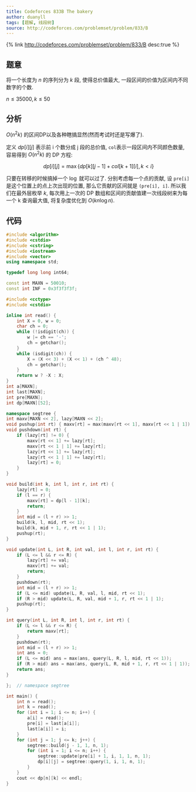 ```yaml
---
title: Codeforces 833B The bakery
author: duanyll
tags: [题解, 线段树]
source: http://codeforces.com/problemset/problem/833/B
---
```


{% link http://codeforces.com/problemset/problem/833/B desc:true %}

## 题意 

将一个长度为 $n$ 的序列分为 $k$ 段, 使得总价值最大, 一段区间的价值为区间内不同数字的个数.

$n\leq35000,k\leq50$

## 分析

$O(n^2k)$ 的区间DP以及各种瞎搞显然(然而考试时还是写爆了).

定义 $dp[i][j]$ 表示前 i 个数分成 j 段的总价值, `col`表示一段区间内不同颜色数量, 容易得到 $O(n^2k)$ 的 DP 方程:

$$
dp[i][j] = \max\{dp[k][j-1] + col[k+1][i], k < i\}
$$

只要在转移的时候搞掉一个 $\log$ 就可以过了. 分别考虑每一个点的贡献, 设 `pre[i]` 是这个位置上的点上次出现的位置, 那么它贡献的区间就是 `(pre[i], i]`. 所以我们在最外层枚举 $k$, 每次用上一次的 DP 数组和区间的贡献值建一次线段树来为每一个 k 查询最大值, 将复杂度优化到 $O(kn\log n)$.

## 代码

```cpp
#include <algorithm>
#include <cstdio>
#include <cstring>
#include <iostream>
#include <vector>
using namespace std;

typedef long long int64;

const int MAXN = 50010;
const int INF = 0x3f3f3f3f;

#include <cctype>
#include <cstdio>

inline int read() {
    int X = 0, w = 0;
    char ch = 0;
    while (!isdigit(ch)) {
        w |= ch == '-';
        ch = getchar();
    }
    while (isdigit(ch)) {
        X = (X << 3) + (X << 1) + (ch ^ 48);
        ch = getchar();
    }
    return w ? -X : X;
}
int a[MAXN];
int last[MAXN];
int pre[MAXN];
int dp[MAXN][52];

namespace segtree {
int maxv[MAXN << 2], lazy[MAXN << 2];
void pushup(int rt) { maxv[rt] = max(maxv[rt << 1], maxv[rt << 1 | 1]); }
void pushdown(int rt) {
    if (lazy[rt] != 0) {
        maxv[rt << 1] += lazy[rt];
        maxv[rt << 1 | 1] += lazy[rt];
        lazy[rt << 1] += lazy[rt];
        lazy[rt << 1 | 1] += lazy[rt];
        lazy[rt] = 0;
    }
}

void build(int k, int l, int r, int rt) {
    lazy[rt] = 0;
    if (l == r) {
        maxv[rt] = dp[l - 1][k];
        return;
    }
    int mid = (l + r) >> 1;
    build(k, l, mid, rt << 1);
    build(k, mid + 1, r, rt << 1 | 1);
    pushup(rt);
}

void update(int L, int R, int val, int l, int r, int rt) {
    if (L <= l && r <= R) {
        lazy[rt] += val;
        maxv[rt] += val;
        return;
    }
    pushdown(rt);
    int mid = (l + r) >> 1;
    if (L <= mid) update(L, R, val, l, mid, rt << 1);
    if (R > mid) update(L, R, val, mid + 1, r, rt << 1 | 1);
    pushup(rt);
}

int query(int L, int R, int l, int r, int rt) {
    if (L <= l && r <= R) {
        return maxv[rt];
    }
    pushdown(rt);
    int mid = (l + r) >> 1;
    int ans = 0;
    if (L <= mid) ans = max(ans, query(L, R, l, mid, rt << 1));
    if (R > mid) ans = max(ans, query(L, R, mid + 1, r, rt << 1 | 1));
    return ans;
}

};  // namespace segtree

int main() {
    int n = read();
    int k = read();
    for (int i = 1; i <= n; i++) {
        a[i] = read();
        pre[i] = last[a[i]];
        last[a[i]] = i;
    }
    for (int j = 1; j <= k; j++) {
        segtree::build(j - 1, 1, n, 1);
        for (int i = 1; i <= n; i++) {
            segtree::update(pre[i] + 1, i, 1, 1, n, 1);
            dp[i][j] = segtree::query(1, i, 1, n, 1);
        }
    }
    cout << dp[n][k] << endl;
}
```
